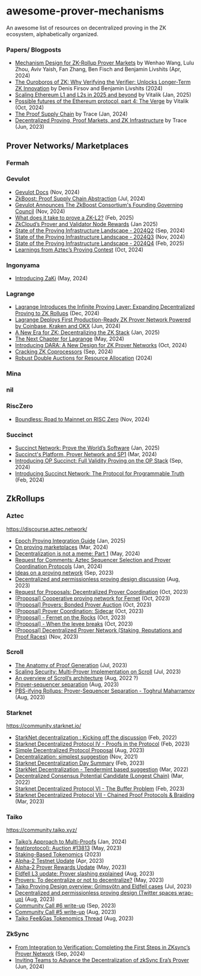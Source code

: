 # awesome-prover-mechanisms
An awesome list of resources on decentralized proving in the ZK ecosystem, alphabetically organized. 

### Papers/ Blogposts
- [Mechanism Design for ZK-Rollup Prover Markets](https://arxiv.org/abs/2404.06495) by Wenhao Wang, Lulu Zhou, Aviv Yaish, Fan Zhang, Ben Fisch and Benjamin Livshits (Apr, 2024)
- [The Ouroboros of ZK: Why Verifying the Verifier: Unlocks Longer-Term ZK Innovation](https://eprint.iacr.org/2024/768.pdf) by Denis Firsov and Benjamin Livshits (2024)
- [Scaling Ethereum L1 and L2s in 2025 and beyond](https://vitalik.eth.limo/general/2025/01/23/l1l2future.html) by Vitalik (Jan, 2025)
- [Possible futures of the Ethereum protocol, part 4: The Verge](https://vitalik.eth.limo/general/2024/10/23/futures4.html) by Vitalik (Oct, 2024)
- [The Proof Supply Chain](https://figmentcapital.medium.com/the-proof-supply-chain-be6a6a884eff) by Trace (Jan, 2024)
- [Decentralized Proving, Proof Markets, and ZK Infrastructure](https://figmentcapital.medium.com/decentralized-proving-proof-markets-and-zk-infrastructure-f4cce2c58596) by Trace (Jun, 2023)

## Prover Networks/ Marketplaces
### Fermah
### Gevulot
- [Gevulot Docs](https://docs.gevulot.com/gevulot-docs/zkcloud-design/overview) (Nov, 2024)
- [ZkBoost: Proof Supply Chain Abstraction](https://blog.zkcloud.com/p/zkboost-proof-supply-chain-abstraction) (Jul, 2024)
- [Gevulot Announces The ZkBoost Consortium's Founding Governing Council](https://blog.zkcloud.com/p/gevulot-announces-the-zkboost-consortiums) (Nov, 2024)
- [What does it take to prove a ZK-L2?](https://blog.zkcloud.com/p/what-does-it-take-to-prove-a-zk-l2) (Feb, 2025)
- [ZkCloud’s Prover and Validator Node Rewards](https://blog.zkcloud.com/p/attention-zkclouds-prover-and-validator) (Jan 2025)
- [State of the Proving Infrastructure Landscape - 2024Q2](https://blog.zkcloud.com/p/state-of-the-proving-infrastructure) (Sep, 2024)
- [State of the Proving Infrastructure Landscape - 2024Q3](https://blog.zkcloud.com/p/state-of-the-proving-infrastructure-e9f) (Nov, 2024)
- [State of the Proving Infrastructure Landscape - 2024Q4](https://blog.zkcloud.com/p/state-of-the-proving-infrastructure-030) (Feb, 2025)
- [Learnings from Aztec’s Proving Contest](https://blog.zkcloud.com/p/learnings-from-aztecs-proving-contest) (Oct, 2024)

### Ingonyama
- [Introducing ZaKi](https://www.ingonyama.com/blog/introducing-zaki) (May, 2024)
  
### Lagrange
- [Lagrange Introduces the Infinite Proving Layer: Expanding Decentralized Proving to ZK Rollups](https://www.lagrange.dev/blog/infinite-proving-layer) (Dec, 2024)
- [Lagrange Deploys First Production-Ready ZK Prover Network Powered by Coinbase, Kraken and OKX](https://www.lagrange.dev/blog/lagrange-deploys-first-production-ready-zk-prover-network-powered-by-coinbase-kraken-and-okx) (Jun, 2024)
- [A New Era for ZK: Decentralizing the ZK Stack](https://www.lagrange.dev/blog/a-new-era-for-zk) (Jan, 2025)
- [The Next Chapter for Lagrange](https://medium.com/@lagrangelabs/the-next-chapter-for-lagrange-9f58531f5e5b) (May, 2024)
- [Introducing DARA: A New Design for ZK Prover Networks](https://www.lagrange.dev/blog/dara-a-new-design) (Oct, 2024)
- [Cracking ZK Coprocessors](https://www.lagrange.dev/blog/cracking-zk-coprocessors) (Sep, 2024)
- [Robust Double Auctions for Resource Allocation](https://eprint.iacr.org/2024/1750.pdf) (2024)

### Mina
### nil

### RiscZero
- [Boundless: Road to Mainnet on RISC Zero](https://risczero.com/blog/road-to-mainnet) (Nov, 2024)

### Succinct
- [Succinct Network: Prove the World’s Software](https://www.provewith.us/) (Jan, 2025)
- [Succinct's Platform, Prover Network and SP1](https://zeroknowledge.fm/podcast/314/) (Mar, 2024)
- [Introducing OP Succinct: Full Validity Proving on the OP Stack](https://blog.succinct.xyz/op-succinct/) (Sep, 2024)
- [Introducing Succinct Network: The Protocol for Programmable Truth](https://blog.succinct.xyz/succinct-network/) (Feb, 2024)

## ZkRollups
### Aztec
https://discourse.aztec.network/
- [Epoch Proving Integration Guide](https://hackmd.io/@aztec-network/epoch-proving-integration-guide) (Jan, 2025)
- [On proving marketplaces](https://forum.aztec.network/t/on-proving-marketplaces/5218) (Mar, 2024)
- [Decentralization is not a meme: Part 1](https://azt3c-st.webflow.io/blog/decentralization-is-not-a-meme-part-1) (May, 2024)
- [Request for Comments: Aztec Sequencer Selection and Prover Coordination Protocols](https://forum.aztec.network/t/request-for-comments-aztec-sequencer-selection-and-prover-coordination-protocols/3038) (Jan, 2024)
- [Ideas on a proving network](https://discourse.aztec.network/t/ideas-on-a-proving-network/724) (Sep, 2023)
- [Decentralized and permissionless proving design discussion](https://twitter.com/aztecnetwork/status/1692155062523703424?s=20) (Aug, 2023)
- [Request for Proposals: Decentralized Prover Coordination](https://forum.aztec.network/t/request-for-proposals-decentralized-prover-coordination/2397) (Oct, 2023)
- [[Proposal] Cooperative proving network for Fernet](https://forum.aztec.network/t/proposal-cooperative-proving-network-for-fernet/2400) (Oct, 2023)
- [[Proposal] Provers: Bonded Prover Auction](https://forum.aztec.network/t/proposal-provers-bonded-prover-auction/2401) (Oct, 2023)
- [[Proposal] Prover Coordination: Sidecar](https://forum.aztec.network/t/proposal-prover-coordination-sidecar/2428) (Oct, 2023)
- [[Proposal] - Fernet on the Rocks](https://forum.aztec.network/t/proposal-fernet-on-the-rocks/2460) (Oct, 2023)
- [[Proposal] - When the levee breaks](https://forum.aztec.network/t/proposal-when-the-levee-breaks/2457) (Oct, 2023)
- [[Proposal] Decentralized Prover Network (Staking, Reputations and Proof Races)](https://forum.aztec.network/t/proposal-decentralized-prover-network-staking-reputations-and-proof-races/2489) (Nov, 2023)

### Scroll
- [The Anatomy of Proof Generation](https://scroll.io/blog/proof-generation) (Jul, 2023)
- [Scaling Security: Multi-Prover Implementation on Scroll](https://scroll.io/blog/scaling-security) (Jul, 2023)
- [An overview of Scroll’s architecture](https://scroll.io/blog/architecture) (Aug, 2022 ?)
- [Prover-sequencer separation](https://www.youtube.com/watch?v=WYH7n4M016A&t=23008s) (Aug, 2023)
- [PBS-ifying Rollups: Prover-Sequencer Separation - Toghrul Maharramov](https://www.youtube.com/watch?v=s-jm5TCuQJI) (Aug, 2023)

### Starknet
https://community.starknet.io/
- [StarkNet decentralization : Kicking off the discussion](https://community.starknet.io/t/starknet-decentralization-kicking-off-the-discussion/711) (Feb, 2022)
- [Starknet Decentralized Protocol IV - Proofs in the Protocol](https://community.starknet.io/t/starknet-decentralized-protocol-iv-proofs-in-the-protocol/6030) (Feb, 2023)
- [Simple Decentralized Protocol Proposal](https://community.starknet.io/t/simple-decentralized-protocol-proposal/99693) (Aug, 2023)
- [Decentralization: simplest suggestion](https://community.starknet.io/t/decentralization-simplest-suggestion/38) (Nov, 2021)
- [Starknet Decentralization Day Summary](https://community.starknet.io/t/starknet-decentralization-day-summary/6913) (Feb, 2023)
- [StarkNet Decentralization - Tendermint based suggestion](https://community.starknet.io/t/starknet-decentralization-tendermint-based-suggestion/998) (Mar, 2022)
- [Decentralized Consensus Potential Candidate (Longest Chain)](https://community.starknet.io/t/decentralized-consensus-potential-candidate-longest-chain/824) (Mar, 2022)
- [Starknet Decentralized Protocol VI - The Buffer Problem](https://community.starknet.io/t/starknet-decentralized-protocol-vi-the-buffer-problem/7098) (Feb, 2023)
- [Starknet Decentralized Protocol VII - Chained Proof Protocols & Braiding](https://community.starknet.io/t/starknet-decentralized-protocol-vii-chained-proof-protocols-braiding/18831) (Mar, 2023)

### Taiko
https://community.taiko.xyz/
- [Taiko’s Approach to Multi-Proofs](https://taiko.mirror.xyz/j_zUGgLDwb1FY18fzh7bJQz2Qt5xbUlqov4n-vm6IC0) (Jan, 2024)
- [feat(protocol): Auction #13813](https://github.com/taikoxyz/taiko-mono/issues/13813) (May, 2023)
- [Staking-Based Tokenomics](https://github.com/taikoxyz/taiko-mono/blob/alpha-4/packages/protocol/docs/tokenomics_staking.md) (2023)
- [Alpha-2 Testnet Update](https://taiko.mirror.xyz/EM1IEpF_Pd9_WuPxw3EQPHNHmaXzh7kljMSolP754AI) (Apr, 2023)
- [Alpha-2 Prover Rewards Update](https://community.taiko.xyz/t/alpha-2-prover-rewards-update/28) (May, 2023)
- [Eldfell L3 update: Prover slashing explained](https://community.taiko.xyz/t/eldfell-l3-update-prover-slashing-explained/1038) (Aug, 2023)
- [Provers: To decentralize or not to decentralize?](https://community.taiko.xyz/t/provers-to-decentralize-or-not-to-decentralize/230) (May, 2023)
- [Taiko Proving Design overview: Grímsvötn and Eldfell cases](https://community.taiko.xyz/t/taiko-proving-design-overview-grimsvotn-and-eldfell-cases/1014) (Jul, 2023)
- [Decentralized and permissionless proving design (Twitter spaces wrap-up)](https://community.taiko.xyz/t/decentralized-and-permissionless-proving-design-twitter-spaces-wrap-up/1087) (Aug, 2023)
- [Community Call #6 write-up](https://community.taiko.xyz/t/community-call-6-write-up/1170) (Sep, 2023)
- [Community Call #5 write-up](https://community.taiko.xyz/t/community-call-5-write-up/1057) (Aug, 2023)
- [Taiko Fee&Gas Tokenomics Thread](https://community.taiko.xyz/t/taiko-fee-gas-tokenomics-thread/1113) (Aug, 2023)

### ZkSync
- [From Integration to Verification: Completing the First Steps in ZKsync’s Prover Network](https://zksync.mirror.xyz/1HzbsDVMQeE3P-DgysjKzagNnHehwCIrC1QA9XcNRnk) (Sep, 2024)
- [Inviting Teams to Advance the Decentralization of zkSync Era’s Prover](https://zksync.mirror.xyz/z3GvALZwgxN5CrU2kvHV1LuPf14GHc2Ul5dGDC8AZzs) (Jun, 2024)
  
